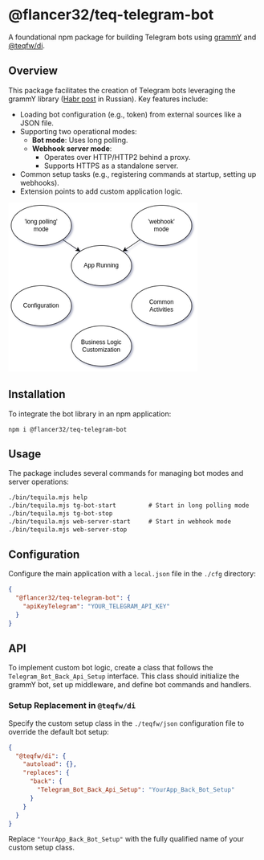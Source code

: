 
# @flancer32/teq-telegram-bot

A foundational npm package for building Telegram bots using [grammY](https://grammy.dev/)
and [@teqfw/di](https://github.com/teqfw/di).

## Overview

This package facilitates the creation of Telegram bots leveraging the grammY
library ([Habr post](https://habr.com/ru/articles/837610/) in Russian). Key features include:

- Loading bot configuration (e.g., token) from external sources like a JSON file.
- Supporting two operational modes:
    - **Bot mode**: Uses long polling.
    - **Webhook server mode**:
        - Operates over HTTP/HTTP2 behind a proxy.
        - Supports HTTPS as a standalone server.
- Common setup tasks (e.g., registering commands at startup, setting up webhooks).
- Extension points to add custom application logic.

![Use Cases](./doc/img/lib.uc.png)

## Installation

To integrate the bot library in an npm application:

```shell
npm i @flancer32/teq-telegram-bot
```

## Usage

The package includes several commands for managing bot modes and server operations:

```shell
./bin/tequila.mjs help
./bin/tequila.mjs tg-bot-start         # Start in long polling mode
./bin/tequila.mjs tg-bot-stop
./bin/tequila.mjs web-server-start     # Start in webhook mode
./bin/tequila.mjs web-server-stop
```

## Configuration

Configure the main application with a `local.json` file in the `./cfg` directory:

```json
{
  "@flancer32/teq-telegram-bot": {
    "apiKeyTelegram": "YOUR_TELEGRAM_API_KEY"
  }
}
```

## API

To implement custom bot logic, create a class that follows the `Telegram_Bot_Back_Api_Setup` interface. This class
should initialize the grammY bot, set up middleware, and define bot commands and handlers.

### Setup Replacement in `@teqfw/di`

Specify the custom setup class in the `./teqfw/json` configuration file to override the default bot setup:

```json
{
  "@teqfw/di": {
    "autoload": {},
    "replaces": {
      "back": {
        "Telegram_Bot_Back_Api_Setup": "YourApp_Back_Bot_Setup"
      }
    }
  }
}
```

Replace `"YourApp_Back_Bot_Setup"` with the fully qualified name of your custom setup class.
